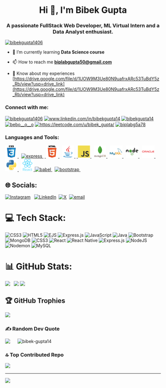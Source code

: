 <h1 align="center">Hi 👋, I'm Bibek Gupta</h1>
<h3 align="center">A passionate FullStack Web Developer, ML Virtual Intern and a Data Analyst enthusiast.</h3>

<p align="left"> <a href="https://twitter.com/bibekgupta1406" target="blank"><img src="https://img.shields.io/twitter/follow/bibekgupta1406?logo=twitter&style=for-the-badge" alt="bibekgupta1406" /></a> </p>

- 🌱 I’m currently learning **Data Science course**

- 📫 How to reach me **biplabgupta50@gmail.com**

- 📄 Know about my experiences [https://drive.google.com/file/d/1UOW9M3Ue80N9uafrxARc53TuBdY5z_Rb/view?usp=drive_link](https://drive.google.com/file/d/1UOW9M3Ue80N9uafrxARc53TuBdY5z_Rb/view?usp=drive_link)

<h3 align="left">Connect with me:</h3>
<p align="left">
<a href="https://twitter.com/bibekgupta1406" target="blank"><img align="center" src="https://raw.githubusercontent.com/rahuldkjain/github-profile-readme-generator/master/src/images/icons/Social/twitter.svg" alt="bibekgupta1406" height="30" width="40" /></a>
<a href="https://linkedin.com/in/www.linkedin.com/in/bibekgupta14" target="blank"><img align="center" src="https://raw.githubusercontent.com/rahuldkjain/github-profile-readme-generator/master/src/images/icons/Social/linked-in-alt.svg" alt="www.linkedin.com/in/bibekgupta14" height="30" width="40" /></a>
<a href="https://kaggle.com/bibekgupta14" target="blank"><img align="center" src="https://raw.githubusercontent.com/rahuldkjain/github-profile-readme-generator/master/src/images/icons/Social/kaggle.svg" alt="bibekgupta14" height="30" width="40" /></a>
<a href="https://instagram.com/bebo__o__o" target="blank"><img align="center" src="https://raw.githubusercontent.com/rahuldkjain/github-profile-readme-generator/master/src/images/icons/Social/instagram.svg" alt="bebo__o__o" height="30" width="40" /></a>
<a href="https://www.leetcode.com/https://leetcode.com/u/bibek_gupta/" target="blank"><img align="center" src="https://raw.githubusercontent.com/rahuldkjain/github-profile-readme-generator/master/src/images/icons/Social/leet-code.svg" alt="https://leetcode.com/u/bibek_gupta/" height="30" width="40" /></a>
<a href="https://auth.geeksforgeeks.org/user/biplabg5a78" target="blank"><img align="center" src="https://raw.githubusercontent.com/rahuldkjain/github-profile-readme-generator/master/src/images/icons/Social/geeks-for-geeks.svg" alt="biplabg5a78" height="30" width="40" /></a>
</p>

<h3 align="left">Languages and Tools:</h3>
<p align="left">  <a href="https://www.w3schools.com/css/" target="_blank" rel="noreferrer"> <img src="https://raw.githubusercontent.com/devicons/devicon/master/icons/css3/css3-original-wordmark.svg" alt="css3" width="40" height="40"/> </a> &nbsp; <a href="https://expressjs.com" target="_blank" rel="noreferrer"> <img src="https://cdn.prod.website-files.com/6320125ace536b6ad148eca3/66502d746f57d299fe0e0c31_Image%201-Express.js.webp" alt="express" width="60" height="40"/> </a> &nbsp;<a href="https://www.w3.org/html/" target="_blank" rel="noreferrer"> <img src="https://raw.githubusercontent.com/devicons/devicon/master/icons/html5/html5-original-wordmark.svg" alt="html5" width="40" height="40"/> </a>&nbsp; <a href="https://www.java.com" target="_blank" rel="noreferrer"> <img src="https://raw.githubusercontent.com/devicons/devicon/master/icons/java/java-original.svg" alt="java" width="40" height="40"/> </a> &nbsp;<a href="https://developer.mozilla.org/en-US/docs/Web/JavaScript" target="_blank" rel="noreferrer"> <img src="https://raw.githubusercontent.com/devicons/devicon/master/icons/javascript/javascript-original.svg" alt="javascript" width="40" height="40"/> </a>&nbsp; <a href="https://www.mongodb.com/" target="_blank" rel="noreferrer"> <img src="https://raw.githubusercontent.com/devicons/devicon/master/icons/mongodb/mongodb-original-wordmark.svg" alt="mongodb" width="40" height="40"/> </a>&nbsp; <a href="https://www.mysql.com/" target="_blank" rel="noreferrer"> <img src="https://raw.githubusercontent.com/devicons/devicon/master/icons/mysql/mysql-original-wordmark.svg" alt="mysql" width="40" height="40"/> </a>&nbsp; <a href="https://nodejs.org" target="_blank" rel="noreferrer"> <img src="https://raw.githubusercontent.com/devicons/devicon/master/icons/nodejs/nodejs-original-wordmark.svg" alt="nodejs" width="40" height="40"/> </a>&nbsp; <a href="https://www.oracle.com/" target="_blank" rel="noreferrer"> <img src="https://raw.githubusercontent.com/devicons/devicon/master/icons/oracle/oracle-original.svg" alt="oracle" width="40" height="40"/> </a> &nbsp;<a href="https://www.python.org" target="_blank" rel="noreferrer"> <img src="https://raw.githubusercontent.com/devicons/devicon/master/icons/python/python-original.svg" alt="python" width="40" height="40"/> </a>&nbsp; <a href="https://reactjs.org/" target="_blank" rel="noreferrer"> <img src="https://raw.githubusercontent.com/devicons/devicon/master/icons/react/react-original-wordmark.svg" alt="react" width="40" height="40"/> </a> <a href="https://babeljs.io/" target="_blank" rel="noreferrer"> <img src="https://encrypted-tbn0.gstatic.com/images?q=tbn:ANd9GcTzmNQ0MXksDw3hFf8wRH_veJFYTxtuHPvQDg&s" alt="babel" width="40" height="40"/> </a> &nbsp;
 <a href="https://getbootstrap.com" target="_blank" rel="noreferrer"> <img src="https://upload.wikimedia.org/wikipedia/commons/thumb/b/b2/Bootstrap_logo.svg/1200px-Bootstrap_logo.svg.png" alt="bootstrap" width="45" height="40" /> </a> &nbsp;</p>

## 🌐 Socials:
[![Instagram](https://img.shields.io/badge/Instagram-%23E4405F.svg?logo=Instagram&logoColor=white)](https://instagram.com/bebo__o__o) &nbsp; [![LinkedIn](https://img.shields.io/badge/LinkedIn-%230077B5.svg?logo=linkedin&logoColor=white)](https://linkedin.com/in/www.linkedin.com/in/bibekgupta14)&nbsp; [![X](https://img.shields.io/badge/X-black.svg?logo=X&logoColor=white)](https://x.com/bibekgupta1406)&nbsp; [![email](https://img.shields.io/badge/Email-D14836?logo=gmail&logoColor=white)](mailto:biplabgupta50@gmail.com) 

# 💻 Tech Stack:
![CSS3](https://img.shields.io/badge/css3-%231572B6.svg?style=for-the-badge&logo=css3&logoColor=white) ![HTML5](https://img.shields.io/badge/html5-%23E34F26.svg?style=for-the-badge&logo=html5&logoColor=white) ![EJS](https://img.shields.io/badge/ejs-%23B4CA65.svg?style=for-the-badge&logo=ejs&logoColor=black) ![Express.js](https://img.shields.io/badge/express.js-%23404d59.svg?style=for-the-badge&logo=express&logoColor=%2361DAFB) ![JavaScript](https://img.shields.io/badge/javascript-%23323330.svg?style=for-the-badge&logo=javascript&logoColor=%23F7DF1E) ![Java](https://img.shields.io/badge/java-%23ED8B00.svg?style=for-the-badge&logo=openjdk&logoColor=white) ![Bootstrap](https://img.shields.io/badge/bootstrap-%238511FA.svg?style=for-the-badge&logo=bootstrap&logoColor=white) ![MongoDB](https://img.shields.io/badge/MongoDB-%234ea94b.svg?style=for-the-badge&logo=mongodb&logoColor=white) ![CSS3](https://img.shields.io/badge/css3-%231572B6.svg?style=for-the-badge&logo=css3&logoColor=white) ![React](https://img.shields.io/badge/react-%2320232a.svg?style=for-the-badge&logo=react&logoColor=%2361DAFB) ![React Native](https://img.shields.io/badge/react_native-%2320232a.svg?style=for-the-badge&logo=react&logoColor=%2361DAFB) ![Express.js](https://img.shields.io/badge/express.js-%23404d59.svg?style=for-the-badge&logo=express&logoColor=%2361DAFB) ![NodeJS](https://img.shields.io/badge/node.js-6DA55F?style=for-the-badge&logo=node.js&logoColor=white) ![Nodemon](https://img.shields.io/badge/NODEMON-%23323330.svg?style=for-the-badge&logo=nodemon&logoColor=%BBDEAD) ![MySQL](https://img.shields.io/badge/mysql-4479A1.svg?style=for-the-badge&logo=mysql&logoColor=white)
# 📊 GitHub Stats:
![](https://nirzak-streak-stats.vercel.app/?user=Bibek-Gupta14&theme=darcula&hide_border=false) &nbsp; 
![](https://github-readme-stats.vercel.app/api/top-langs/?username=Bibek-Gupta14&theme=darcula&hide_border=false&include_all_commits=false&count_private=false&layout=compact)
![](https://github-readme-stats.vercel.app/api?username=Bibek-Gupta14&theme=darcula&hide_border=false&include_all_commits=false&count_private=false)

## 🏆 GitHub Trophies
![](https://github-profile-trophy.vercel.app/?username=Bibek-Gupta14&theme=tokyonight&no-frame=false&no-bg=true&margin-w=4)

### ✍️ Random Dev Quote
![](https://quotes-github-readme.vercel.app/api?type=horizantal&theme=dark) &nbsp; &nbsp;
&nbsp;<img align="top" src="https://github-readme-stats.vercel.app/api?username=bibek-gupta14&show_icons=true&locale=en" alt="bibek-gupta14" margin="10px"/>


### 🔝 Top Contributed Repo
![](https://github-contributor-stats.vercel.app/api?username=Bibek-Gupta14&limit=5&theme=dark&combine_all_yearly_contributions=true)

---
[![](https://visitcount.itsvg.in/api?id=Bibek-Gupta14&icon=4&color=4)](https://visitcount.itsvg.in)



